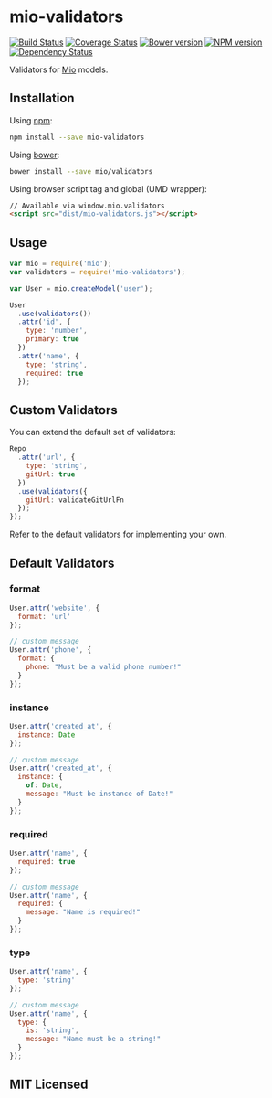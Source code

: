 # mio-validators

[![Build Status](https://secure.travis-ci.org/mio/validators.png)](http://travis-ci.org/mio/validators) 
[![Coverage Status](https://coveralls.io/repos/mio/validators/badge.png?branch=master)](https://coveralls.io/r/mio/validators?branch=master)
[![Bower version](https://badge.fury.io/bo/mio-validators.png)](http://badge.fury.io/bo/mio-validators)
[![NPM version](https://badge.fury.io/js/mio-validators.png)](http://badge.fury.io/js/mio-validators)
[![Dependency Status](https://david-dm.org/mio/validators.png)](http://david-dm.org/mio/validators)

Validators for [Mio][0] models.

## Installation

Using [npm][1]:

```sh
npm install --save mio-validators
```

Using [bower][2]:

```sh
bower install --save mio/validators
```

Using browser script tag and global (UMD wrapper):

```html
// Available via window.mio.validators
<script src="dist/mio-validators.js"></script>
```

## Usage

```javascript
var mio = require('mio');
var validators = require('mio-validators');

var User = mio.createModel('user');

User
  .use(validators())
  .attr('id', {
    type: 'number',
    primary: true
  })
  .attr('name', {
    type: 'string',
    required: true
  });
```

## Custom Validators

You can extend the default set of validators:

```javascript
Repo
  .attr('url', {
    type: 'string',
    gitUrl: true
  })
  .use(validators({
    gitUrl: validateGitUrlFn
  });
});
```

Refer to the default validators for implementing your own.

## Default Validators

### format

```javascript
User.attr('website', {
  format: 'url'
});

// custom message
User.attr('phone', {
  format: {
    phone: "Must be a valid phone number!"
  }
});
```

### instance

```javascript
User.attr('created_at', {
  instance: Date
});

// custom message
User.attr('created_at', {
  instance: {
    of: Date,
    message: "Must be instance of Date!"
  }
});
```

### required

```javascript
User.attr('name', {
  required: true
});

// custom message
User.attr('name', {
  required: {
    message: "Name is required!"
  }
});
```

### type

```javascript
User.attr('name', {
  type: 'string'
});

// custom message
User.attr('name', {
  type: {
    is: 'string',
    message: "Name must be a string!"
  }
});
```

## MIT Licensed

[0]: https://github.com/mio/mio/
[1]: https://npmjs.org/
[2]: http://bower.io/

